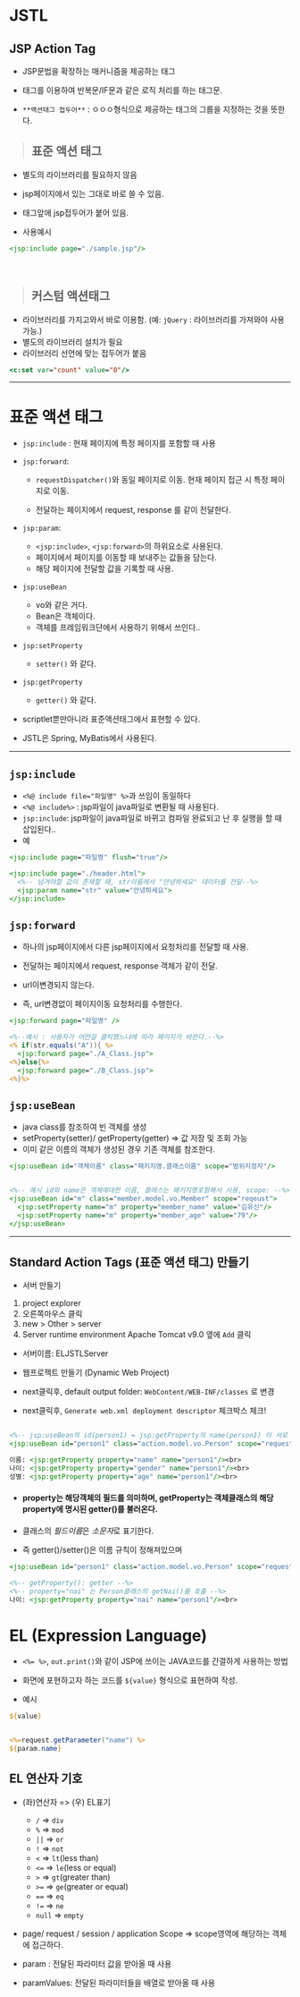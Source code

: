 # JSTL

## JSP Action Tag

- JSP문법을 확장하는 매커니즘을 제공하는 태그
- 태그를 이용하여 반복문/IF문과 같은 로직 처리를 하는 태그문.

- `**액션태그 접두어**` : ㅇㅇㅇ형식으로 제공하는 태그의 그룹을 지정하는 것을 뜻한다.

> ## 표준 액션 태그

- 별도의 라이브러리를 필요하지 않음
- jsp페이지에서 있는 그대로 바로 쓸 수 있음.
- 태그앞에 jsp접두어가 붙어 있음.

- 사용예시

```jsp
<jsp:include page="./sample.jsp"/>
```

<br>

> ## 커스텀 액션태그

- 라이브러리를 가지고와서 바로 이용함. (예: `jQuery` : 라이브러리를 가져와야 사용가능.)
- 별도의 라이브러리 설치가 필요
- 라이브러리 선언에 맞는 접두어가 붙음

```jsp
<c:set var="count" value="0"/>
```

<hr>

# 표준 액션 태그

- `jsp:include` : 현재 페이지에 특정 페이지를 포함할 때 사용
- `jsp:forward`:
  - `requestDispatcher()`와 동일 페이지로 이동. 현재 페이지 접근 시 특정 페이지로 이동.

  - 전달하는 페이지에서 request, response 를 같이 전달한다.



- `jsp:param`:
  -  `<jsp:include>`, `<jsp:forward>`의 하위요소로 사용된다.
  - 페이지에서 페이지를 이동할 때 보내주는 값들을 담는다.
  - 해당 페이지에 전달할 값을 기록할 때 사용.

- `jsp:useBean`
  - vo와 같은 거다.
  - Bean은 객체이다.
  - 객체를 프레임워크단에서 사용하기 위해서 쓰인다..

- `jsp:setProperty`
  - `setter()` 와 같다.

- `jsp:getProperty`
  - `getter()` 와 같다.

- scriptlet뿐만아니라 표준액션태그에서 표현할 수 있다.
- JSTL은 Spring, MyBatis에서 사용된다.

<hr>

## `jsp:include`

- `<%@ include file="파일명" %>`과 쓰임이 동일하다
- `<%@ include%>` :  jsp파일이 java파일로 변환될 때 사용된다.
- `jsp:include`: jsp파일이 java파일로 바뀌고 컴파일 완료되고 난 후 실행을 할 때 삽입된다..
- 예

```jsp
<jsp:include page="파일명" flush="true"/>

<jsp:include page="./header.html">
  <%-- 넘겨야할 값이 존재할 때, str이름에서 "안녕하세요" 데이터를 전달--%>
  <jsp:param name="str" value="안녕하세요">
</jsp:include>
```


## `jsp:forward`

- 하나의 jsp페이지에서 다른 jsp페이지에서 요청처리를 전달할 때 사용.
- 전달하는 페이지에서 request, response 객체가 같이 전달.
- url이변경되지 않는다.

- 즉, url변경없이 페이지이동 요청처리를 수행한다.

```jsp
<jsp:forward page="파일명" />

<%--예시 : 사용자가 어떤걸 클릭했느냐에 따라 페이지가 바뀐다.--%>
<% if(str.equals("A")){ %>
  <jsp:forward page="./A_Class.jsp">
<%}else{%>
  <jsp:forward page="./B_Class.jsp">
<%}%>
```


## `jsp:useBean`

- java class를 참조하여 빈 객체를 생성
- setProperty(setter)/ getProperty(getter) => 값 저장 및 조회 가능
- 이미 같은 이름의 객체가 생성된 경우 기존 객체를 참조한다.

```jsp
<jsp:useBean id="객체이름" class="패키지명.클래스이름" scope="범위지정자"/>


<%-- 예시 id와 name은 객체에대한 이름, 클래스는 패키지명포함해서 사용, scope: --%>
<jsp:useBean id="m" class="member.model.vo.Member" scope="reqeust">
  <jsp:setProperty name="m" property="member_name" value="김유신"/>
  <jsp:setProperty name="m" property="member_age" value="79"/>
</jsp:useBean>
```

<hr>

## Standard Action Tags (표준 액션 태그) 만들기

- 서버 만들기
1. project explorer
2. 오른쪽마우스 클릭
3. new > Other > server
4. Server runtime environment Apache Tomcat v9.0 옆에 `Add` 클릭
- 서버이름: ELJSTLServer

- 웹프로젝트 만들기 (Dynamic Web Project)
- next클릭후, default output folder: `WebContent/WEB-INF/classes` 로 변경
- next클릭후, `Generate web.xml deployment descriptor` 체크박스 체크!


```jsp

<%-- jsp:useBean의 id(person1) = jsp:getProperty의 name(person1) 이 서로 동일. 같은 객체를 가리킴. --%>
<jsp:useBean id="person1" class="action.model.vo.Person" scope="request"/>

이름: <jsp:getProperty property="name" name="person1"/><br>
나이: <jsp:getProperty property="gender" name="person1"/><br>
성별: <jsp:getProperty property="age" name="person1"/><br>
```


- #### property는 해당객체의 필드를 의미하며, getProperty는 객체클래스의 해당 property에 명시된 getter()를 불러온다.

- 클래스의 *필드이름*은 *소문자*로 표기한다.
- 즉 getter()/setter()은 이름 규칙이 정해져있으며

```jsp
<jsp:useBean id="person1" class="action.model.vo.Person" scope="request"/>

<%-- getProperty(): getter --%>
<%-- property="nai" 는 Person클래스의 getNai()를 호출 --%>
나이: <jsp:getProperty property="nai" name="person1"/><br>
```


# EL (Expression Language)

- `<%= %>`, `out.print()`와 같이 JSP에 쓰이는 JAVA코드를 간결하게 사용하는 방법
- 화면에 포현하고자 하는 코드를 `${value}` 형식으로 표현하여 작성.

- 예시
```jsp
${value}


<%=request.getParameter("name") %>
${param.name}
```

## EL 연산자 기호

- (좌)연산자 => (우) EL표기
  - `/` => `div`
  - `%` => `mod`
  - `||` => `or`
  - `!` => `not`
  - `<` => `lt`(less than)
  - `<=` => `le`(less or equal)
  - `>` => `gt`(greater than)
  - `>=` => `ge`(greater or equal)
  - `==` => `eq`
  - `!=` => `ne`
  - `null` => `empty`

- page/ request / session / application Scope => scope영역에 해당하는 객체에 접근하다.

- param : 전달된 파라미터 값을 받아올 때 사용
- paramValues: 전달된 파라미터들을 배열로 받아올 때 사용
